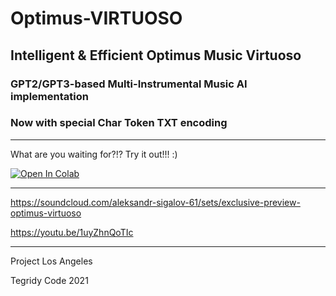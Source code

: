 # Optimus-VIRTUOSO

## Intelligent &amp; Efficient Optimus Music Virtuoso

### GPT2/GPT3-based Multi-Instrumental Music AI implementation

### Now with special Char Token TXT encoding

***

What are you waiting for?!? Try it out!!! :)

[![Open In Colab][colab-badge]][colab-notebook]

[colab-notebook]: <https://colab.research.google.com/github/asigalov61/Optimus-VIRTUOSO/blob/main/[ORIGINAL]_Optimus_VIRTUOSO.ipynb>
[colab-badge]: <https://colab.research.google.com/assets/colab-badge.svg>
***

https://soundcloud.com/aleksandr-sigalov-61/sets/exclusive-preview-optimus-virtuoso

https://youtu.be/1uyZhnQoTIc

***

Project Los Angeles

Tegridy Code 2021
